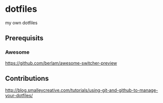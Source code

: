 # dotfiles
my own dotfiles
## Prerequisits
### Awesome
https://github.com/berlam/awesome-switcher-preview
## Contributions
http://blog.smalleycreative.com/tutorials/using-git-and-github-to-manage-your-dotfiles/

